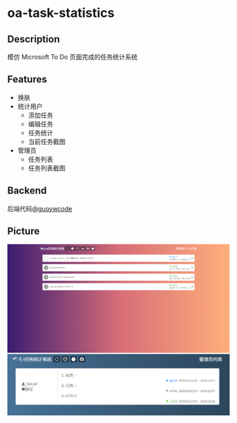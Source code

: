 # oa-task-statistics

## Description
模仿 Microsoft To Do 页面完成的任务统计系统

## Features
- 换肤
- 统计用户
  - 添加任务
  - 编辑任务
  - 任务统计
  - 当前任务截图
- 管理员
  - 任务列表
  - 任务列表截图
## Backend
后端代码[@guoywcode](https://github.com/guoywcode/oa-task-statistical)

## Picture
![用户页面截图](src/assets/images/demo.png)
![管理员页面截图](src/assets/images/admin.png)